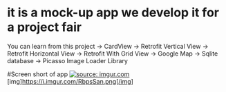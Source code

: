 # it is a mock-up app we develop it for a project fair
You can learn from this project
-> CardView
-> Retrofit Vertical View
-> Retrofit Horizontal View
-> Retrofit With Grid View
-> Google Map
-> Sqlite database
-> Picasso Image Loader Library


#Screen short of app
<a href="https://imgur.com/RbpsSan"><img src="https://i.imgur.com/RbpsSan.png" title="source: imgur.com" /></a>
[img]https://i.imgur.com/RbpsSan.png[/img]

